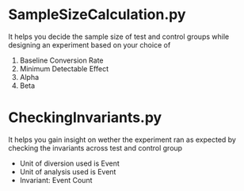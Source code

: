 
# SampleSizeCalculation.py 
It helps you decide the sample size of test and control groups while designing an experiment based on your choice of 
  1. Baseline Conversion Rate
  2. Minimum Detectable Effect
  3. Alpha
  4. Beta

# CheckingInvariants.py 
It helps you gain insight on wether the experiment ran as expected by checking the invariants across test and control group
  * Unit of diversion used is Event
  * Unit of analysis used is Event
  * Invariant: Event Count
